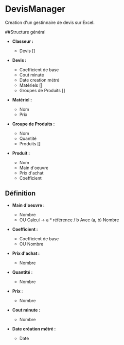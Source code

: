 # DevisManager

Creation d'un gestinnaire de devis sur Excel.

##Structure général
  
* **Classeur :**
	* Devis []
      
* **Devis :**
	* Coefficient de base
  * Cout minute
  * Date creation métré
  * Matériels []
  * Groupes de Produits []

* **Matériel :**
	* Nom
  * Prix

* **Groupe de Produits :**
	* Nom
  * Quantité
  * Produits []
      
* **Produit :**
	* Nom
  * Main d'oeuvre
  * Prix d'achat
  * Coefficient
      
## Définition
* **Main d'oeuvre :**
	* Nombre
  * OU  Calcul -> a * référence / b		Avec (a, b) Nombre
  
* **Coefficient :**
	* Coefficient de base
  * OU  Nombre
  
* **Prix d'achat :**
	* Nombre
      
* **Quantité :**
	* Nombre
      
* **Prix :**
	* Nombre

* **Cout minute :**
	* Nombre
      
* **Date création métré :**
	* Date
